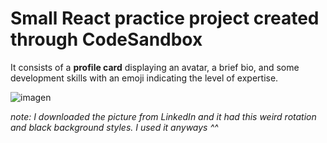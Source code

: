 <h1>Small React practice project created through CodeSandbox</h1>
<p>
It consists of a <strong>profile card</strong> displaying an avatar, a brief bio, and some development skills with an emoji indicating the level of expertise.
</p>

![imagen](https://github.com/aimagist/react-profileCard/assets/104396772/69866830-dd5c-443d-a884-cc33b478ebd3)


_note: I downloaded the picture from LinkedIn and it had this weird rotation and black background styles. I used it anyways ^^_
